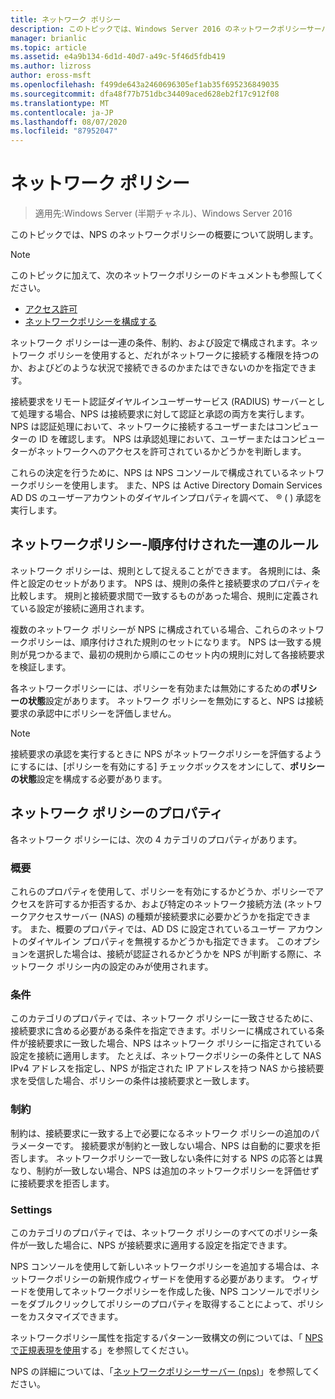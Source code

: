 ```yaml
---
title: ネットワーク ポリシー
description: このトピックでは、Windows Server 2016 のネットワークポリシーサーバーのネットワークポリシーの概要について説明し、NPS に関する追加のガイダンスへのリンクを示します。
manager: brianlic
ms.topic: article
ms.assetid: e4a9b134-6d1d-40d7-a49c-5f46d5fdb419
ms.author: lizross
author: eross-msft
ms.openlocfilehash: f499de643a2460696305ef1ab35f695236849035
ms.sourcegitcommit: dfa48f77b751dbc34409aced628eb2f17c912f08
ms.translationtype: MT
ms.contentlocale: ja-JP
ms.lasthandoff: 08/07/2020
ms.locfileid: "87952047"
---
```

# <a name="network-policies"></a>ネットワーク ポリシー

>適用先:Windows Server (半期チャネル)、Windows Server 2016

このトピックでは、NPS のネットワークポリシーの概要について説明します。

>[!NOTE]
>このトピックに加えて、次のネットワークポリシーのドキュメントも参照してください。
> - [アクセス許可](nps-np-access.md)
> - [ネットワークポリシーを構成する](nps-np-configure.md)

ネットワーク ポリシーは一連の条件、制約、および設定で構成されます。ネットワーク ポリシーを使用すると、だれがネットワークに接続する権限を持つのか、およびどのような状況で接続できるのかまたはできないのかを指定できます。

接続要求をリモート認証ダイヤルインユーザーサービス (RADIUS) サーバーとして処理する場合、NPS は接続要求に対して認証と承認の両方を実行します。 NPS は認証処理において、ネットワークに接続するユーザーまたはコンピューターの ID を確認します。 NPS は承認処理において、ユーザーまたはコンピューターがネットワークへのアクセスを許可されているかどうかを判断します。

これらの決定を行うために、NPS は NPS コンソールで構成されているネットワークポリシーを使用します。 また、NPS は Active Directory Domain Services AD DS のユーザーアカウントのダイヤルインプロパティを調べて、 &reg; \( \) 承認を実行します。

## <a name="network-policies---an-ordered-set-of-rules"></a>ネットワークポリシー-順序付けされた一連のルール

ネットワーク ポリシーは、規則として捉えることができます。 各規則には、条件と設定のセットがあります。 NPS は、規則の条件と接続要求のプロパティを比較します。 規則と接続要求間で一致するものがあった場合、規則に定義されている設定が接続に適用されます。

複数のネットワーク ポリシーが NPS に構成されている場合、これらのネットワークポリシーは、順序付けされた規則のセットになります。 NPS は一致する規則が見つかるまで、最初の規則から順にこのセット内の規則に対して各接続要求を検証します。

各ネットワークポリシーには、ポリシーを有効または無効にするための**ポリシーの状態**設定があります。 ネットワーク ポリシーを無効にすると、NPS は接続要求の承認中にポリシーを評価しません。

>[!NOTE]
>接続要求の承認を実行するときに NPS がネットワークポリシーを評価するようにするには、[ポリシーを有効にする] チェックボックスをオンにして、**ポリシーの状態**設定を構成する必要があります。

## <a name="network-policy-properties"></a>ネットワーク ポリシーのプロパティ

各ネットワーク ポリシーには、次の 4 カテゴリのプロパティがあります。

### <a name="overview"></a>概要

 これらのプロパティを使用して、ポリシーを有効にするかどうか、ポリシーでアクセスを許可するか拒否するか、および特定のネットワーク接続方法 (ネットワークアクセスサーバー (NAS) の種類が接続要求に必要かどうかを指定できます。 また、概要のプロパティでは、AD DS に設定されているユーザー アカウントのダイヤルイン プロパティを無視するかどうかも指定できます。 このオプションを選択した場合は、接続が認証されるかどうかを NPS が判断する際に、ネットワーク ポリシー内の設定のみが使用されます。


### <a name="conditions"></a>条件

 このカテゴリのプロパティでは、ネットワーク ポリシーに一致させるために、接続要求に含める必要がある条件を指定できます。ポリシーに構成されている条件が接続要求に一致した場合、NPS はネットワーク ポリシーに指定されている設定を接続に適用します。 たとえば、ネットワークポリシーの条件として NAS IPv4 アドレスを指定し、NPS が指定された IP アドレスを持つ NAS から接続要求を受信した場合、ポリシーの条件は接続要求と一致します。


### <a name="constraints"></a>制約

 制約は、接続要求に一致する上で必要になるネットワーク ポリシーの追加のパラメーターです。 接続要求が制約と一致しない場合、NPS は自動的に要求を拒否します。 ネットワークポリシーで一致しない条件に対する NPS の応答とは異なり、制約が一致しない場合、NPS は追加のネットワークポリシーを評価せずに接続要求を拒否します。

### <a name="settings"></a>Settings

 このカテゴリのプロパティでは、ネットワーク ポリシーのすべてのポリシー条件が一致した場合に、NPS が接続要求に適用する設定を指定できます。

NPS コンソールを使用して新しいネットワークポリシーを追加する場合は、ネットワークポリシーの新規作成ウィザードを使用する必要があります。 ウィザードを使用してネットワークポリシーを作成した後、NPS コンソールでポリシーをダブルクリックしてポリシーのプロパティを取得することによって、ポリシーをカスタマイズできます。

ネットワークポリシー属性を指定するパターン一致構文の例については、「 [NPS で正規表現を使用](nps-crp-reg-expressions.md)する」を参照してください。

NPS の詳細については、「[ネットワークポリシーサーバー (nps)](nps-top.md)」を参照してください。
